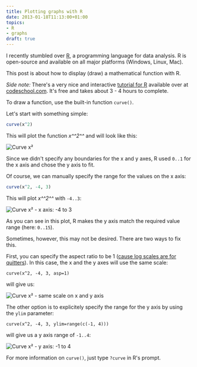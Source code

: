 ```yaml
---
title: Plotting graphs with R
date: 2013-01-18T11:13:00+01:00
topics:
- R
- graphs
draft: true
---
```


I recently stumbled over [R](http://www.r-project.org/), a programming language for data analysis. R is open-source and available on all major platforms (Windows, Linux, Mac).

This post is about how to display (draw) a mathematical function with R.

*Side note:* There's a very nice and interactive [tutorial for R](http:*www.codeschool.com/courses/try-r) available over at [codeschool.com](http:*www.codeschool.com/). It's free and takes about 3 - 4 hours to complete.

<!--more-->

To draw a function, use the built-in function `curve()`.

Let's start with something simple:

```r
curve(x^2)
```

This will plot the function *x^^2^^* and will look like this:

![Curve x²](curve1.png)

Since we didn't specify any boundaries for the x and y axes, R used `0..1` for the x axis and chose the y axis to fit.

Of course, we can manually specify the range for the values on the x axis:

```r
curve(x^2, -4, 3)
```

This will plot *x^^2^^* with `-4..3`:

![Curve x² - x axis: -4 to 3](curve2.png)

As you can see in this plot, R makes the y axis match the required value range (here: `0..15`).

Sometimes, however, this may not be desired. There are two ways to fix this.

First, you can specify the aspect ratio to be 1 ([cause log scales are for quitters](http://xkcd.com/1162/)). In this case, the x and the y axes will use the same scale:

```
curve(x^2, -4, 3, asp=1)
```

will give us:

![Curve x² - same scale on x and y axis](curve3.png)

The other option is to explicitely specify the range for the y axis by using the `ylim` parameter:

```
curve(x^2, -4, 3, ylim=range(c(-1, 4)))
```

will give us a y axis range of `-1..4`:

![Curve x² - y axis: -1 to 4](curve4.png)

For more information on `curve()`, just type `?curve` in R's prompt.
